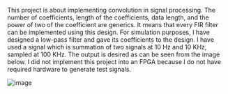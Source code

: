 This project is about implementing convolution in signal processing. The number of coefficients, length of the coefficients, data length, and the power of two of the coefficient are generics. It means that every FIR filter can be implemented using this design. For simulation purposes, I have designed a low-pass filter and gave its coefficients to the design. I have used a signal which is summation of two signals at 10 Hz and 10 KHz, sampled at 100 KHz. The output is desired as can be seen from the image below. I did not implement this project into an FPGA because I do not have required hardware to generate test signals.

![image](https://user-images.githubusercontent.com/62470610/136661517-7c63a7e1-3d08-41b3-8015-f3150b8807f2.png)
